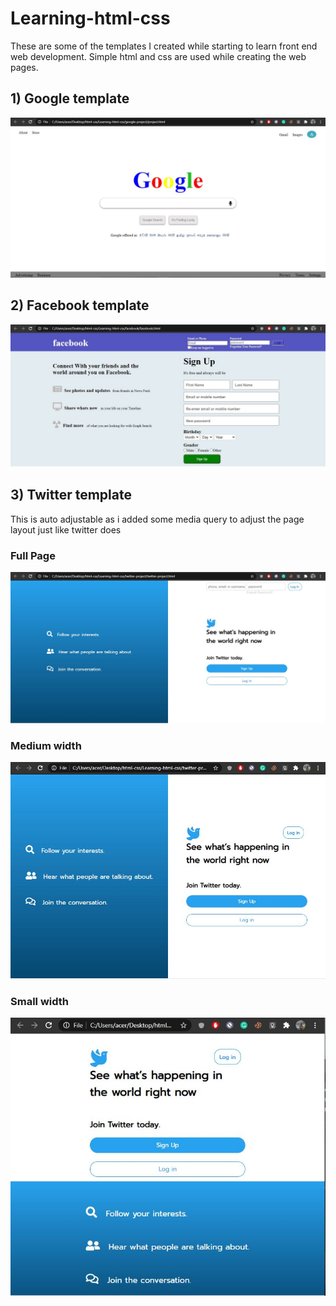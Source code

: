 # Learning-html-css
These are some of the templates I created while starting to learn front end web development. Simple html and css are used while creating the web pages.


## 1) Google template

![Google](google-project/google.JPG)


## 2) Facebook template

![Facebook](facebook/facebook.JPG)

## 3) Twitter template

This is auto adjustable as i added some media query to adjust the page layout just like twitter does

### Full Page
![Twitter](twitter-project/twitterfull.JPG)

### Medium width
![Twitter](twitter-project/twittermed.JPG)

### Small width
![Twitter](twitter-project/twittersmall.JPG)
